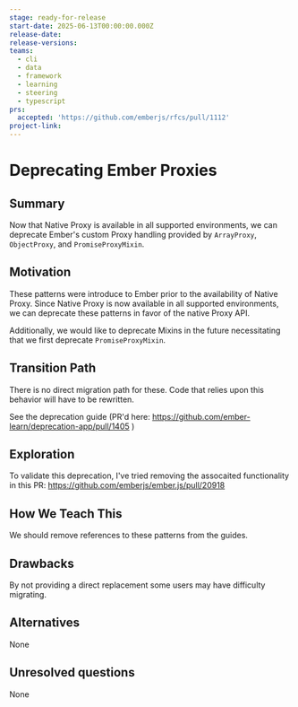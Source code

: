 ```yaml
---
stage: ready-for-release
start-date: 2025-06-13T00:00:00.000Z
release-date:
release-versions:
teams:
  - cli
  - data
  - framework
  - learning
  - steering
  - typescript
prs:
  accepted: 'https://github.com/emberjs/rfcs/pull/1112'
project-link:
---
```


<!---
Directions for above:

stage: Leave as is
start-date: Fill in with today's date, 2032-12-01T00:00:00.000Z
release-date: Leave as is
release-versions: Leave as is
teams: Include only the [team(s)](README.md#relevant-teams) for which this RFC applies
prs:
  accepted: Fill this in with the URL for the Proposal RFC PR
project-link: Leave as is
-->

# Deprecating Ember Proxies

## Summary

Now that Native Proxy is available in all supported environments, we can deprecate
Ember's custom Proxy handling provided by `ArrayProxy`, `ObjectProxy`, and `PromiseProxyMixin`.

## Motivation

These patterns were introduce to Ember prior to the availability of Native Proxy. Since
Native Proxy is now available in all supported environments, we can deprecate these
patterns in favor of the native Proxy API.

Additionally, we would like to deprecate Mixins in the future necessitating that we first
deprecate `PromiseProxyMixin`.

## Transition Path

There is no direct migration path for these. Code that relies upon this behavior will have to be rewritten.

See the deprecation guide (PR'd here: https://github.com/ember-learn/deprecation-app/pull/1405 )

## Exploration

To validate this deprecation, I've tried removing the assocaited functionality in this PR:
https://github.com/emberjs/ember.js/pull/20918

## How We Teach This

We should remove references to these patterns from the guides.

## Drawbacks

By not providing a direct replacement some users may have difficulty migrating.

## Alternatives

None

## Unresolved questions

None
